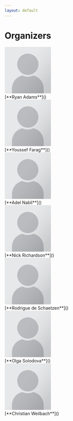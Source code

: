 ```yaml
---
layout: default
---
```


# Organizers

<div class='orgWrapper'>
<img src="./assets/images/placeholder.png" alt="Ryan P. Adams" width="150" />
<div class='bioWrapper'>
[**Ryan Adams**]()
</div>
</div>


<div class='orgWrapper'>
<img src="./assets/images/placeholder.png" alt="Youssef Farag" width="150" />
<div class='bioWrapper'>
[**Youssef Farag**]()
</div>
</div>

<div class='orgWrapper'>
<img src="./assets/images/placeholder.png" alt="Adel Nabli" width="150" />
<div class='bioWrapper'>
[**Adel Nabli**]()
</div>
</div>

<div class='orgWrapper'>
<img src="./assets/images/placeholder.png" alt="Nick Richardson" width="150" />
<div class='bioWrapper'>
[**Nick Richardson**]()
</div>
</div>

<div class='orgWrapper'>
<img src="./assets/images/placeholder.png" alt="Rodrigue de Schaetzen" width="150" />
<div class='bioWrapper'>
[**Rodrigue de Schaetzen**]() 
</div>
</div>

<div class='orgWrapper'>
<img src="./assets/images/placeholder.png" alt="Olga Solodova" width="150" />
<div class='bioWrapper'>
[**Olga Solodova**]() 
</div>
</div>



<div class='orgWrapper'>
<img src="./assets/images/placeholder.png" alt="Christian Weilbach" width="150" />
<div class='bioWrapper'>
[**Christian Weilbach**]()
</div>
</div>
